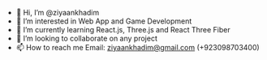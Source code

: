 - 👋 Hi, I’m @ziyaankhadim
- 👀 I’m interested in Web App and Game Development
- 🌱 I’m currently learning React.js, Three.js and React Three Fiber
- 💞️ I’m looking to collaborate on any project
- 📫 How to reach me Email: ziyaankhadim@gmail.com (+923098703400)

<!---
ziyaankhadim/ziyaankhadim is a ✨ special ✨ repository because its `README.md` (this file) appears on your GitHub profile.
You can click the Preview link to take a look at your changes.
--->
